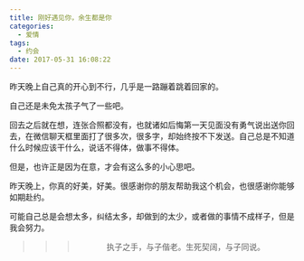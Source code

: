 ```yaml
---
title: 刚好遇见你，余生都是你
categories:
  - 爱情
tags:
  - 约会
date: 2017-05-31 16:08:22
---
```


昨天晚上自己真的开心到不行，几乎是一路蹦着跳着回家的。

自己还是未免太孩子气了一些吧。

回去之后就在想，连张合照都没有，也就诸如后悔第一天见面没有勇气说出送你回去，在微信聊天框里面打了很多次，很多字，却始终按不下发送。自己总是不知道什么时候应该干什么，说话不得体，做事不得体。

但是，也许正是因为在意，才会有这么多的小心思吧。

昨天晚上，你真的好美，好美。很感谢你的朋友帮助我这个机会，也很感谢你能够如期赴约。

可能自己总是会想太多，纠结太多，却做到的太少，或者做的事情不成样子，但是我会努力。

>>><div align=center>执子之手，与子偕老。生死契阔，与子同说。</div>